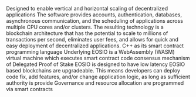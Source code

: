Designed to enable vertical and horizontal scaling of decentralized applications
The software provides accounts, authentication, databases, asynchronous communication, and the scheduling of applications across multiple CPU cores and/or clusters. The resulting technology is a blockchain architecture that has the potential to scale to millions of transactions per second, eliminates user fees, and allows for quick and easy deployment of decentralized applications.
C++ as its smart contract programming language
Underlying EOSIO is a WebAssembly (WASM) virtual machine which executes smart contract code
consensus mechanism of Delegated Proof of Stake
EOSIO is designed to have low latency
EOSIO based blockchains are upgradeable. This means developers can deploy code fix, add features, and/or change application logic, as long as sufficient authority is provide
Governance and resource allocation are programmed via smart contracts



